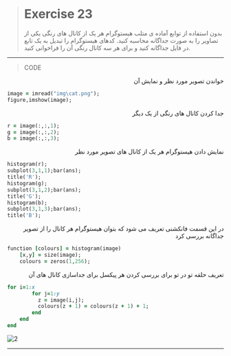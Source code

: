 > # Exercise 23
> بدون استفاده از توابع آماده ی متلب هیستوگرام هر یک از کانال های رنگی یکی از تصاویر را به صورت جداگانه محاسبه کنید. کدهای هیستوگرام را تبدیل به یک تابع در فایل جداگانه کنید و برای هر سه کانال رنگی آن را فراخوانی کنید.
***
>CODE

<div dir="rtl">
خواندن تصویر مورد نظر و نمایش آن
</div>

```ruby
image = imread("img\cat.png");
figure,imshow(image);
```

<div dir="rtl">
جدا کردن کانال های رنگی از یک دیگر
</div>

```ruby
r = image(:,:,1);
g = image(:,:,2);
b = image(:,:,3);
```

<div dir="rtl">
نمایش دادن هیستوگرام هر یک از کانال های تصویر مورد نظر
</div>

```ruby
histogram(r);
subplot(3,1,1);bar(ans);
title('R');
histogram(g);
subplot(3,1,2);bar(ans);
title('G');
histogram(b);
subplot(3,1,3);bar(ans);
title('B');
```

<div dir="rtl">
در این قسمت فانکشنی تعریف می شود که بتوان هیستوگرام هر کانال را از تصویر جداگانه بررسی کرد
</div>

```ruby
function [colours] = histogram(image)
    [x,y] = size(image);
    colours = zeros(1,256);
```

<div dir="rtl">
تعریف حلقه تو در تو برای بررسی کردن هر پیکسل برای جداسازی کانال های آن
</div>

```ruby
for i=1:x
        for j=1:y
          z = image(i,j);
          colours(z + 1) = colours(z + 1) + 1;
        end
    end
end
```

![2](https://user-images.githubusercontent.com/57560004/117008042-91577d00-acff-11eb-9e3d-e0aad5dd8b14.jpg)

***
